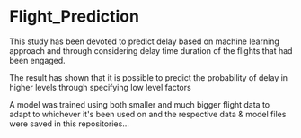 # Flight_Prediction

This study has been devoted to predict delay based on machine learning approach and through considering delay time duration of the flights that had been engaged.

The result has shown that it is possible to predict the probability of delay in higher levels through specifying low level factors

A model was trained using both smaller and much bigger flight data to adapt to whichever it's been used on and the respective data & model files were saved in this repositories...
